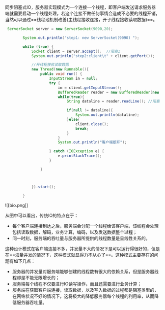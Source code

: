 同步阻塞式IO，服务器实现模式为一个连接一个线程，即客户端发送请求服务器端就需要启动一个线程处理，若这个连接不做任何事情会造成不必要的线程开销，当然可以通过==线程池机制改善(主线程接收连接，开子线程接收读取数据)==。

```java
 ServerSocket server = new ServerSocket(9090,20);

        System.out.println("step1: new ServerSocket(9090) ");

        while (true) {
            Socket client = server.accept();  //阻塞1
            System.out.println("step2:client\t" + client.getPort());

			//开线程接收读取数据
            new Thread(new Runnable(){
                public void run() {
                    InputStream in = null;
                    try {
                        in = client.getInputStream();
                        BufferedReader reader = new BufferedReader(new InputStreamReader(in));
                        while(true){
                            String dataline = reader.readLine(); //阻塞2

                            if(null != dataline){
                                System.out.println(dataline);
                            }else{
                                client.close();
                                break;
                            }
                        }
                        System.out.println("客户端断开");

                    } catch (IOException e) {
                        e.printStackTrace();
                    }

                }



            }).start();

        }
```

![[bio.png]]


从图中可以看出，传统IO的特点在于：

- 每个客户端连接到达之后，服务端会分配一个线程给该客户端，该线程会处理包括读取数据，解码，业务计算，编码，以及发送数据整个过程；
- 同一时刻，服务端的吞吐量与服务器所提供的线程数量是呈线性关系的。

 这种设计模式在客户端连接不多，并发量不大的情况下是可以运行得很好的，但是在==海量并发的情况下，这种模式就显得力不从心了==。这种模式主要存在的问题有如下几点：

- 服务器的并发量对服务端能够创建的线程数有很大的依赖关系，但是服务器线程却是不能无限增长的；
- 服务端每个线程不仅要进行IO读写操作，而且还需要进行业务计算；
- 服务端在获取客户端连接，读取数据，以及写入数据的过程都是阻塞类型的，在网络状况不好的情况下，这将极大的降低服务器每个线程的利用率，从而降低服务器吞吐量。

